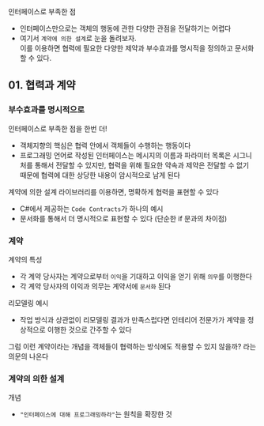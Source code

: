인터페이스로 부족한 점
- 인터페이스만으로는 객체의 행동에 관한 다양한 관점을 전달하기는 어렵다
- 여기서 `계약에 의한 설계`로 눈을 돌려보자.<br>
이를 이용하면 협력에 필요한 다양한 제약과 부수효과를 명시적을 정의하고 문서화 할 수 있다.

## 01. 협력과 계약
### 부수효과를 명시적으로 
인터페이스로 부족한 점을 한번 더!
- 객체지향의 핵심은 협력 안에서 객체들이 수행하는 행동이다
- 프로그래밍 언어로 작성된 인터페이스는 메시지의 이름과 파라미터 목록은 시그니처를 통해서 전달할 수 있지만, 협력을 위해 필요한 약속과 제약은 전달할 수 없기 때문에 협력에 대한 상당한 내용이 암시적으로 남게 된다

계약에 의한 설계 라이브러리를 이용하면, 명확하게 협력을 표현할 수 있다
- C#에서 제공하는 `Code Contracts`가 하나의 예시
- 문서화를 통해서 더 명시적으로 표현할 수 있다 (단순한 if 문과의 차이점)

### 계약
계약의 특성
- 각 계약 당사자는 계약으로부터 `이익`을 기대하고 이익을 얻기 위해 `의무`를 이행한다
- 각 계약 당사자의 이익과 의무는 계약서에 `문서화` 된다

리모델링 예시
- 작업 방식과 상관없이 리모델링 결과가 만족스럽다면 인테리어 전문가가 계약을 정상적으로 이행한 것으로 간주할 수 있다

그럼 이런 계약이라는 개념을 객체들이 협력하는 방식에도 적용할 수 있지 않을까? 라는 의문의 나온다

### 계약의 의한 설계
개념
- `"인터페이스에 대해 프로그래밍하라"`는 원칙을 확장한 것
